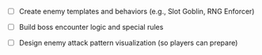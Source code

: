 - [ ] Create enemy templates and behaviors (e.g., Slot Goblin, RNG Enforcer)
    
- [ ]  Build boss encounter logic and special rules
    
- [ ]  Design enemy attack pattern visualization (so players can prepare)